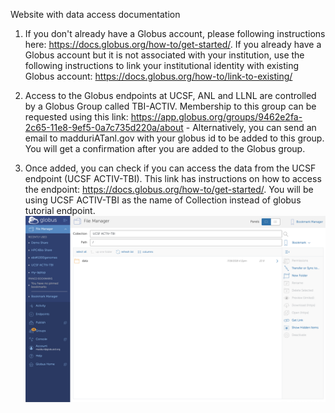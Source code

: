 Website with data access documentation

1. If you don't already have a Globus account, please following instructions here: https://docs.globus.org/how-to/get-started/. If you already have a Globus account but it is not associated with your institution, use the following instructions to link your institutional identity with existing Globus account: https://docs.globus.org/how-to/link-to-existing/

2. Access to the Globus endpoints at UCSF, ANL and LLNL are controlled by a Globus Group called TBI-ACTIV. Membership to this group can be requested using this link: https://app.globus.org/groups/9462e2fa-2c65-11e8-9ef5-0a7c735d220a/about - Alternatively, you can send an email to madduriATanl.gov with your globus id to be added to this group. You will get a confirmation after you are added to the Globus group.

3. Once added, you can check if you can access the data from the UCSF endpoint (UCSF ACTIV-TBI). This link has instructions on how to access the endpoint: https://docs.globus.org/how-to/get-started/. You will be using UCSF ACTIV-TBI as the name of Collection instead of globus tutorial endpoint. ![UCSF Globus Endpoint](Screenshot_ACTIV.png)






